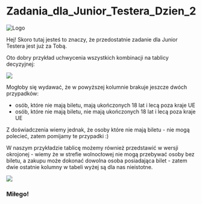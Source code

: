 # Zadania_dla_Junior_Testera_Dzien_2
<img alt="Logo" src="https://testuj.pl/blog/wp-content/uploads/2018/07/testujpl_logo.png">



Hej! Skoro tutaj jesteś to znaczy, że przedostatnie zadanie dla Junior Testera jest już za Tobą.


Oto dobry przykład uchwycenia wszystkich kombinacji na tablicy decyzyjnej: 

<img src="https://blog.testuj.pl/wp-content/uploads/2018/07/zadanie.png">

Mogłoby się wydawać, że w powyższej kolumnie brakuje jeszcze dwóch przypadków: 
* osób, które nie mają biletu, mają ukończonych 18 lat i lecą poza kraje UE
* osób, które nie mają biletu, nie mają ukończonych 18 lat i lecą poza kraje UE

Z doświadczenia wiemy jednak, że osoby które nie mają biletu - nie mogą polecieć, zatem pomijamy te przypadki :) 

W naszym przykładzie tablicę możemy również przedstawić w wersji okrojonej - wiemy że w strefie wolnocłowej nie mogą przebywać osoby bez biletu, a zakupu może dokonać dowolna osoba posiadająca bilet - zatem dwie ostatnie kolumny w tabeli wyżej są dla nas nieistotne.   

<img src="https://testuj.pl/blog/wp-content/uploads/2018/07/x.png">


### Miłego!
